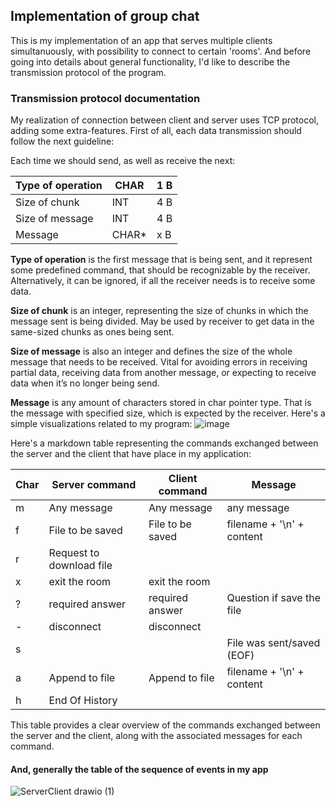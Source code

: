 ## Implementation of group chat

This is my implementation of an app that serves multiple clients simultanuously, with possibility to connect to certain 'rooms'.
And before going into details about general functionality, I'd like to describe the transmission protocol of the program.

### Transmission protocol documentation

My realization of connection between client and server uses TCP protocol, adding some extra-features.
First of all, each data transmission should follow the next guideline:

Each time we should send, as well as receive the next:

| Type of operation | CHAR | 1 B |
| --- | --- | --- |
| Size of chunk | INT | 4 B |
| Size of message | INT | 4 B |
| Message | CHAR* | x B |

**Type of operation** is the first message that is being sent, and it represent some predefined command, that should be recognizable by the receiver. Alternatively, it can be ignored, if all the receiver needs is to receive some data.

**Size of chunk** is an integer, representing the size of chunks in which the message sent is being divided. May be used by receiver to get data in the same-sized chunks as ones being sent.

**Size of message** is also an integer and defines the size of the whole message that needs to be received. Vital for avoiding errors in receiving partial data, receiving data from another message, or expecting to receive data when it’s no longer being send.

**Message** is any amount of characters stored in char pointer type. That is the message with specified size, which is expected by the receiver.
Here's a simple visualizations related to my program:
![image](https://github.com/LevkoBe/GroupChat/assets/118983753/79357ddd-66d7-4a29-8999-9a9266601975)

Here's a markdown table representing the commands exchanged between the server and the client that have place in my application:

| Char | Server command          | Client command          | Message                              |
|------|-------------------------|-------------------------|--------------------------------------|
| m    | Any message             | Any message             | any message                          |
| f    | File to be saved        | File to be saved        | filename + '\n' + content            |
| r    | Request to download file|                         |                                      |
| x    | exit the room           | exit the room           |                                      |
| ?    | required answer         | required answer         | Question if save the file            |
| -    | disconnect              | disconnect              |                                      |
| s    |                         |                         | File was sent/saved (EOF)            |
| a    | Append to file          | Append to file          | filename + '\n' + content            |
| h    | End Of History          |                         |                                      |

This table provides a clear overview of the commands exchanged between the server and the client, along with the associated messages for each command.
#### And, generally the table of the sequence of events in my app
![ServerClient drawio (1)](https://github.com/LevkoBe/GroupChat/assets/118983753/0b25ac31-dcb8-42b1-a60d-ff97bf5edfbf)
